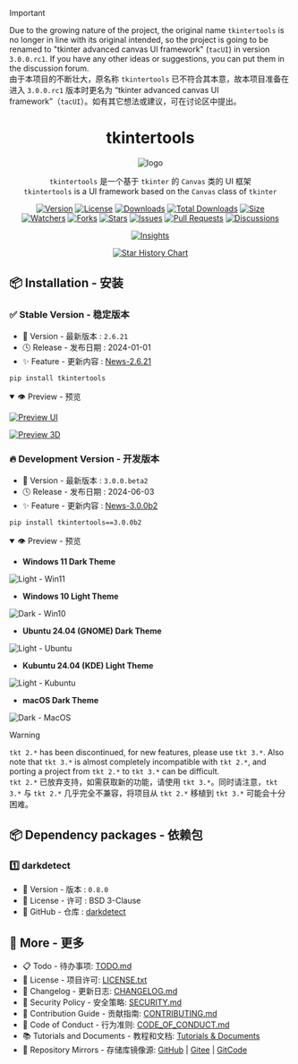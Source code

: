 > [!IMPORTANT]  
> Due to the growing nature of the project, the original name `tkintertools` is no longer in line with its original intended, so the project is going to be renamed to "tkinter advanced canvas UI framework" (`tacUI`) in version `3.0.0.rc1`. If you have any other ideas or suggestions, you can put them in the discussion forum.  
> 由于本项目的不断壮大，原名称 `tkintertools` 已不符合其本意，故本项目准备在进入 `3.0.0.rc1` 版本时更名为 “tkinter advanced canvas UI framework”（`tacUI`）。如有其它想法或建议，可在讨论区中提出。

<h1 align="center">tkintertools</h1>

<p align="center"><img alt="logo" src="https://xiaokang2022.github.io/tkintertools/logo.png" title="Logo" /></p>

<p align="center">
<code>tkintertools</code> 是一个基于 <code>tkinter</code> 的 <code>Canvas</code> 类的 UI 框架
<br/>
<code>tkintertools</code> is a UI framework based on the <code>Canvas</code> class of <code>tkinter</code>
</p>

<p align="center">
<a href="https://github.com/Xiaokang2022/tkintertools/releases"><img alt="Version" src="https://img.shields.io/github/v/release/Xiaokang2022/tkintertools?include_prereleases&logo=github&label=Version" title="Latest Version" /></a>
<a href="./LICENSE.txt"><img alt="License" src="https://img.shields.io/github/license/Xiaokang2022/tkintertools?logo=github&label=License" title="License" /></a>
<a href="https://pypistats.org/packages/tkintertools"><img alt="Downloads" src="https://img.shields.io/pypi/dm/tkintertools?label=Downloads&logo=pypi&logoColor=skyblue" title="Downloads" /></a>
<a href="https://pepy.tech/project/tkintertools"><img alt="Total Downloads" src="https://static.pepy.tech/badge/tkintertools" title="Total Downloads" /></a>
<a href="https://github.com/Xiaokang2022/tkintertools"><img alt="Size" src="https://img.shields.io/github/languages/code-size/Xiaokang2022/tkintertools?label=Size&logo=github" title="Code Size"/></a>
<br/>
<a href="https://github.com/Xiaokang2022/tkintertools/watchers"><img alt="Watchers" src="https://img.shields.io/github/watchers/Xiaokang2022/tkintertools?label=Watchers&logo=github&style=flat" title="Watchers" /></a>
<a href="https://github.com/Xiaokang2022/tkintertools/forks"><img alt="Forks" src="https://img.shields.io/github/forks/Xiaokang2022/tkintertools?label=Forks&logo=github&style=flat" title="Forks" /></a>
<a href="https://github.com/Xiaokang2022/tkintertools/stargazers"><img alt="Stars" src="https://img.shields.io/github/stars/Xiaokang2022/tkintertools?label=Stars&color=gold&logo=github&style=flat" title="Stars" /></a>
<a href="https://github.com/Xiaokang2022/tkintertools/issues"><img alt="Issues" src="https://img.shields.io/github/issues/Xiaokang2022/tkintertools?label=Issues&logo=github" title="Issues" /></a>
<a href="https://github.com/Xiaokang2022/tkintertools/pulls"><img alt="Pull Requests" src="https://img.shields.io/github/issues-pr/Xiaokang2022/tkintertools?label=Pull%20Requests&logo=github" title="Pull Requests" /></a>
<a href="https://github.com/Xiaokang2022/tkintertools/discussions"><img alt="Discussions" src="https://img.shields.io/github/discussions/Xiaokang2022/tkintertools?label=Discussions&logo=github" title="Discussions" /></a>
</p>

<p align="center">
<a href="https://github.com/Xiaokang2022/tkintertools/pulse"><img alt="Insights" src="https://repobeats.axiom.co/api/embed/ab8fae686a5a96f91fa71c40c53c189310924f5e.svg" /></a>
</p>

<p align="center">
    <a href="https://star-history.com/#Xiaokang2022/tkintertools&Date">
        <picture>
            <source media="(prefers-color-scheme: dark)" srcset="https://api.star-history.com/svg?repos=Xiaokang2022/tkintertools&type=Date&theme=dark" />
            <source media="(prefers-color-scheme: light)" srcset="https://api.star-history.com/svg?repos=Xiaokang2022/tkintertools&type=Date" />
            <img alt="Star History Chart" src="https://api.star-history.com/svg?repos=Xiaokang2022/tkintertools&type=Date" />
        </picture>
    </a>
</p>

📦 Installation - 安装
-----------------------

### ✅ Stable Version - 稳定版本

* 🔖 Version - 最新版本 : `2.6.21`
* 🕓 Release - 发布日期 : 2024-01-01
* ✨ Feature - 更新内容 : [News-2.6.21](https://xiaokang2022.github.io/tkintertools/news/2.6.21/News/)

```sh
pip install tkintertools
```

<details open><summary>👁️ Preview - 预览</summary>

[![Preview UI](https://xiaokang2022.github.io/tkintertools/tutorials/images/1.2-2.1-2.png)](https://xiaokang2022.github.io/tkintertools/tutorials/1-2/#21-%E9%AB%98%E5%BA%A6%E5%8F%AF%E9%85%8D%E7%BD%AE%E7%9A%84%E6%8E%A7%E4%BB%B6)

[![Preview 3D](https://xiaokang2022.github.io/tkintertools/tutorials/images/7.3-3.1-2.png)](https://xiaokang2022.github.io/tkintertools/tutorials/7-3/#%E4%B8%89%E9%80%9A%E8%BF%87-after-%E6%96%B9%E6%B3%95%E5%AE%9E%E7%8E%B0%E7%AE%80%E5%8D%95%E5%8A%A8%E7%94%BB)

</details>

### 🔥 Development Version - 开发版本

* 🔖 Version - 最新版本 : `3.0.0.beta2`
* 🕓 Release - 发布日期 : 2024-06-03
* ✨ Feature - 更新内容 : [News-3.0.0b2](https://xiaokang2022.github.io/tkintertools/news/3.0.0/News/)

```sh
pip install tkintertools==3.0.0b2
```

<details open><summary>👁️ Preview - 预览</summary>

* **Windows 11 Dark Theme**

![Light - Win11](https://xiaokang2022.github.io/tkintertools/news/3.0.0/dark-win11.png)

* **Windows 10 Light Theme**

![Dark - Win10](https://xiaokang2022.github.io/tkintertools/news/3.0.0/light-win10.png)

* **Ubuntu 24.04 (GNOME) Dark Theme**

![Light - Ubuntu](https://xiaokang2022.github.io/tkintertools/news/3.0.0/dark-ubuntu.png)

* **Kubuntu 24.04 (KDE) Light Theme**

![Light - Kubuntu](https://xiaokang2022.github.io/tkintertools/news/3.0.0/light-kubuntu.png)

* **macOS Dark Theme**

![Dark - MacOS](https://xiaokang2022.github.io/tkintertools/news/3.0.0/dark-mac.png)

</details>

> [!WARNING]  
> `tkt 2.*` has been discontinued, for new features, please use `tkt 3.*`. Also note that `tkt 3.*` is almost completely incompatible with `tkt 2.*`, and porting a project from `tkt 2.*` to `tkt 3.*` can be difficult.  
> `tkt 2.*` 已放弃支持，如需获取新的功能，请使用 `tkt 3.*`。同时请注意，`tkt 3.*` 与 `tkt 2.*` 几乎完全不兼容，将项目从 `tkt 2.*` 移植到 `tkt 3.*` 可能会十分困难。

📦 Dependency packages - 依赖包
-------------------------------

### 1️⃣ darkdetect

* 🔖 Version - 版本 : `0.8.0`
* 📑 License - 许可 : BSD 3-Clause
* 🔗 GitHub - 仓库 : [darkdetect](https://github.com/albertosottile/darkdetect)

👀 More - 更多
---------------

* 📋 Todo - 待办事项: [TODO.md](TODO.md)
* 📑 License - 项目许可: [LICENSE.txt](LICENSE.txt)
* 📘 Changelog - 更新日志: [CHANGELOG.md](CHANGELOG.md)
* 📕 Security Policy - 安全策略: [SECURITY.md](SECURITY.md)
* 📗 Contribution Guide - 贡献指南: [CONTRIBUTING.md](CONTRIBUTING.md)
* 📙 Code of Conduct - 行为准则: [CODE_OF_CONDUCT.md](CODE_OF_CONDUCT.md)
* 📚 Tutorials and Documents - 教程和文档: [Tutorials & Documents](https://xiaokang2022.github.io/tkintertools/)
* 🚀 Repository Mirrors - 存储库镜像源:
[GitHub](https://github.com/Xiaokang2022/tkintertools) |
[Gitee](https://gitee.com/xiaokang-2022/tkintertools) |
[GitCode](https://gitcode.com/Xiaokang2022/tkintertools/overview)